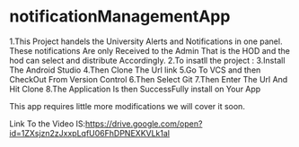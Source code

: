 # notificationManagementApp
1.This Project handels the University Alerts and Notifications in one panel.
These notifications Are only Received to the Admin That is the HOD and the hod can select and distribute Accordingly.
2.To insatll the project :
3.Install The Android Studio
4.Then Clone The Url link 
5.Go To VCS and then CheckOut From Version Control
6.Then Select Git 
7.Then Enter The Url And Hit Clone
8.The Application Is then SuccessFully install on Your App

This app requires little more modifications we will cover it soon.


Link To the Video IS:https://drive.google.com/open?id=1ZXsjzn2zJxxpLqfU06FhDPNEXKVLk1al
